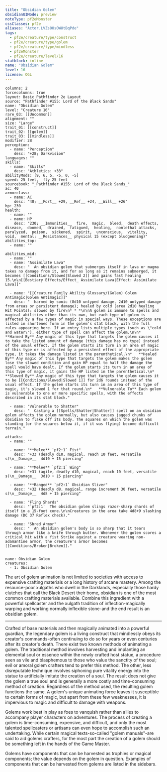 ```yaml
---
title: "Obsidian Golem"
obsidianUIMode: preview
noteType: pf2eMonster
cssClasses: pf2e
aliases: "Actor.LVZsOOsOWUtBqPde" 
tags:
  - pf2e/creature/type/construct
  - pf2e/creature/type/golem
  - pf2e/creature/type/mindless
  - pf2eMonster
  - pf2e/creature/level/16
statblock: inline
name: "Obsidian Golem"
level: 16
license: OGL
---
```


```statblock
columns: 2
forcecolumns: true
layout: Basic Pathfinder 2e Layout
source: "Pathfinder #155: Lord of the Black Sands"
name: "Obsidian Golem"
level: "Creature 16"
rare_03: [[Uncommon]]
alignment: ""
size: "Large"
trait_01: [[construct]]
trait_02: [[golem]]
trait_03: [[mindless]]
modifier: 28
perception:
  - name: "Perception"
    desc: "+28; Darkvision"
languages: ""
skills:
  - name: "Skills"
    desc: "Athletics: +33"
abilityMods: [9, 6, 5, -5, 0, -5]
speed: 25 feet,  fly 25 feet
sourcebook: "_Pathfinder #155: Lord of the Black Sands_"
ac: 40
armorclass:
  - name: AC
    desc: "40; __Fort__ +29, __Ref__ +24, __Will__ +26"
hp: 230
health:
  - name: ""
  - name: HP
    desc: "230; __Immunities__  fire,  magic,  bleed,  death effects,  disease,  doomed,  drained,  fatigued,  healing,  nonlethal attacks,  paralyzed,  poison,  sickened,  spirit,  unconscious,  vitality,  void,  mental; __Resistances__ physical 15 (except bludgeoning)"
abilities_top:
  - name: ""

abilities_mid:
  - name: ""
  - name: "Assimilate Lava"
    desc: "  An obsidian golem that submerges itself in lava or magma takes no damage from it, and for as long as it remains submerged, it becomes [[Conditions/Slowed|Slowed 2]] and gains fast healing 15.\n\n[[Bestiary Effects/Effect_ Assimilate Lava|Effect: Assimilate Lava]]"

  - name: "[[Creature Family Ability Glossary/(Golem) Golem Antimagic|Golem Antimagic]]"
    desc: "  harmed by sonic (8d10 untyped damage, 2d10 untyped damage from areas or persistent damage); healed by cold (area 2d10 healing Hit Points); slowed by fire\n* * *\n\nA golem is immune to spells and magical abilities other than its own, but each type of golem is affected by a few types of magic in special ways. These exceptions are listed in shortened form in the golem's stat block, with the full rules appearing here. If an entry lists multiple types (such as \"cold and water\"), either type of spell can affect the golem.\n\n*   **Harmed By** Any magic of this type that targets the golem causes it to take the listed amount of damage (this damage has no type) instead of the usual effect. If the golem starts its turn in an area of magic of this type or is affected by a persistent effect of the appropriate type, it takes the damage listed in the parenthetical.\n*   **Healed By** Any magic of this type that targets the golem makes the golem lose the slowed condition and gain HP equal to half the damage the spell would have dealt. If the golem starts its turn in an area of this type of magic, it gains the HP listed in the parenthetical.\n*   **Slowed By** Any magic of this type that targets the golem causes it to be [[Conditions/Slowed|Slowed 1]] for 2d6 rounds instead of the usual effect. If the golem starts its turn in an area of this type of magic, it's slowed 1 for that round.\n*   **Vulnerable To** Each golem is vulnerable to one or more specific spells, with the effects described in its stat block."

  - name: "Vulnerable to Shatter"
    desc: "  Casting a [[Spells/Shatter|Shatter]] spell on an obsidian golem affects the golem normally, but also causes jagged chunks of obsidian to flake off its body. The squares on which the golem was standing (or the squares below it, if it was flying) become difficult terrain."

attacks:
  - name: ""

  - name: "**Melee** `pf2:1` Fist"
    desc: "+33 (deadly d10, magical, reach 10 feet, versatile s)\n__Damage__  4d10 + 15 piercing"

  - name: "**Melee** `pf2:1` Wing"
    desc: "+31 (agile, deadly d10, magical, reach 10 feet, versatile s)\n__Damage__  3d10 + 15 piercing"

  - name: "**Ranged** `pf2:1` Obsidian Sliver"
    desc: "+32 (deadly d8, magical, range increment 30 feet, versatile s)\n__Damage__  4d8 + 15 piercing"

  - name: "Fling Shards"
    desc: "`pf2:1`  The obsidian golem slings razor-sharp shards of itself in a 15-foot cone.\n\nCreatures in the area take 4d8+9 slashing damage (DC 37 Reflex check)."

  - name: "Shred Armor"
    desc: "  An obsidian golem's body is so sharp that it tears through armor like a knife through butter. Whenever the golem scores a critical hit with a fist Strike against a creature wearing non-adamantine armor, the creature's armor becomes [[Conditions/Broken|Broken]]."
 
```

```encounter-table
name: Obsidian Golem
creatures:
  - 1: Obsidian Golem
```



The art of golem animation is not limited to societies with access to expensive crafting materials or a long history of arcane mastery. Among the resource-poor xulgaths who dwell in the Darklands, especially those hardy clutches that call the Black Desert their home, obsidian is one of the most common crafting materials available. Combine this ingredient with a powerful spellcaster and the xulgath tradition of inflection-magically warping and working normally inflexible stone-and the end result is an obsidian golem.

* * *

Crafted of base materials and then magically animated into a powerful guardian, the legendary golem is a living construct that mindlessly obeys its creator's commands-often continuing to do so for years or even centuries after its creator's death. There exist two known methods of animating a golem. The traditional method involves harvesting and implanting an elemental soul or essence within the newly crafted host statue, a procedure seen as vile and blasphemous to those who value the sanctity of the soul; evil or amoral golem crafters tend to prefer this method. The other, less disreputable technique involves siphoning pure vitality energy into the statue to artificially imitate the creation of a soul. The result does not give the golem a true soul and is generally a more costly and time-consuming method of creation. Regardless of the method used, the resulting golem functions the same. A golem's unique animating force leaves it susceptible to certain forms of magic, but apart from these few weaknesses, it is impervious to magic and difficult to damage with weapons.

Golems work best in play as foes to vanquish rather than allies to accompany player characters on adventures. The process of creating a golem is time-consuming, expensive, and difficult, and only the most talented spellcasters or artisans can even hope to accomplish such an undertaking. While certain magical texts-so-called "golem manuals"-are said to aid golems crafters, for the most part the creation of a golem should be something left in the hands of the Game Master.

Golems have components that can be harvested as trophies or magical components; the value depends on the golem in question. Examples of components that can be harvested from golems are listed in the sidebars.
